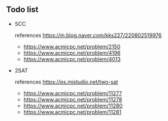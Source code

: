 ## Todo list 

* SCC

  references
  https://m.blog.naver.com/kks227/220802519976

  * https://www.acmicpc.net/problem/2150
  * https://www.acmicpc.net/problem/4196
  * https://www.acmicpc.net/problem/4013

* 2SAT

  references
  https://ps.mjstudio.net/two-sat

  * https://www.acmicpc.net/problem/11277
  * https://www.acmicpc.net/problem/11278
  * https://www.acmicpc.net/problem/11280
  * https://www.acmicpc.net/problem/11281
